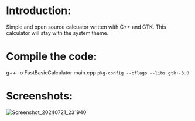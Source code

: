# Introduction:
Simple and open source calcuator written with C++ and GTK. This calculator will stay with the system theme.
# Compile the code:
g++ -o FastBasicCalculator main.cpp `pkg-config --cflags --libs gtk+-3.0`

# Screenshots:
![Screenshot_20240721_231940](https://github.com/user-attachments/assets/0238715e-fd0e-446d-8160-50e781af7ba4)
